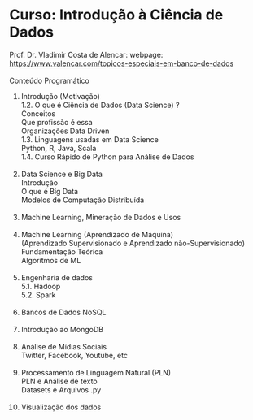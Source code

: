 # Curso: Introdução à Ciência de Dados <br />
Prof. Dr. Vladimir Costa de Alencar: webpage: https://www.valencar.com/topicos-especiais-em-banco-de-dados <br /><br />
Conteúdo Programático<br />
1. Introdução (Motivação) <br />
1.2. O que é Ciência de Dados (Data Science) ? <br />
Conceitos <br />
Que profissão é essa <br />
Organizações Data Driven <br />
1.3. Linguagens usadas em Data Science <br />
Python, R, Java, Scala <br />
1.4. Curso Rápido de Python para Análise de Dados <br /> <br />
2. Data Science e Big Data <br />
Introdução <br />
O que é Big Data <br />
Modelos de Computação Distribuída <br /> <br />
3. Machine Learning, Mineração de Dados e Usos<br /><br />
4. Machine Learning (Aprendizado de Máquina) <br />
(Aprendizado Supervisionado e Aprendizado não-Supervisionado) <br />
Fundamentação Teórica <br />
Algorítmos de ML <br /> <br />
5. Engenharia de dados <br />
5.1. Hadoop <br />
5.2. Spark <br /><br />
6. Bancos de Dados NoSQL <br /><br />
7. Introdução ao MongoDB <br /><br />
8. Análise de Mídias Sociais <br />
Twitter, Facebook, Youtube, etc <br /><br />
9. Processamento de Linguagem Natural (PLN) <br />
PLN e Análise de texto <br />
Datasets e Arquivos .py <br /><br />
10. Visualização dos dados <br />
